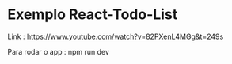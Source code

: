 # Exemplo React-Todo-List

Link : https://www.youtube.com/watch?v=82PXenL4MGg&t=249s

Para rodar o app : npm run dev
